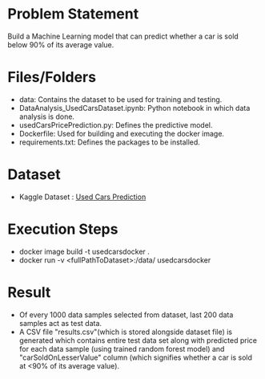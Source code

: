 # Problem Statement
Build a Machine Learning model that can predict whether a car is sold below 90% of its average value.

# Files/Folders
* data: Contains the dataset to be used for training and testing.
* DataAnalysis_UsedCarsDataset.ipynb: Python notebook in which data analysis is done.
* usedCarsPricePrediction.py: Defines the predictive model.
* Dockerfile: Used for building and executing the docker image.
* requirements.txt: Defines the packages to be installed.

# Dataset
* Kaggle Dataset : [Used Cars Prediction](https://www.kaggle.com/orgesleka/used-cars-database)

# Execution Steps
* docker image build -t usedcarsdocker .
* docker run -v \<fullPathToDataset\>:/data/ usedcarsdocker

# Result
* Of every 1000 data samples selected from dataset, last 200 data samples act as test data.
* A CSV file "results.csv"(which is stored alongside dataset file) is generated which contains entire test data set along with predicted price for each
  data sample (using trained random forest model) and "carSoldOnLesserValue" column (which signifies
  whether a car is sold at <90% of its average value).
